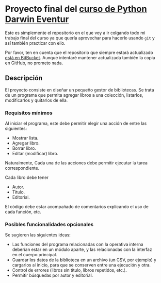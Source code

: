 # Proyecto final del [curso de Python Darwin Eventur](http://www.darwineventur.com/2017/06/python-para-la-ingenieria-y-la-ciencia-online.html)
Este es simplemente el repositorio en el que voy a ir colgando todo mi trabajo final del curso ya que quería aprovechar para hacerlo usando `git` y así también practicar con ello.

Por favor, ten en cuenta que el repositorio que siempre estará actualizado [está en BitBucket](https://bitbucket.org/josealberto4444/proyecto-curso-python). Aunque intentaré mantener actualizada también la copia en GitHub, no prometo nada.

## Descripción
El proyecto consiste en diseñar un pequeño gestor de bibliotecas. Se trata de un programa que permita agregar libros a una colección, listarlos, modificarlos y quitarlos de ella.

### Requisitos mínimos
Al iniciar el programa, este debe permitir elegir una acción de entre las siguientes:

-   Mostrar lista.
-   Agregar libro.
-   Borrar libro.
-   Editar (modificar) libro.

Naturalmente, Cada una de las acciones debe permitir ejecutar la tarea correspondiente.

Cada libro debe tener

-   Autor.
-   Titulo.
-   Editorial.

El código debe estar acompañado de comentarios explicando el uso de cada función, etc.

### Posibles funcionalidades opcionales
Se sugieren las siguientes ideas:

-   Las funciones del programa relacionadas con la operativa interna deberían estar en un módulo aparte, y las relacionadas con la interfaz en el cuerpo principal.
-   Guardar los datos de la biblioteca en un archivo (un CSV, por ejemplo) y cargarlos al inicio, para que se conserven entre una ejecución y otra.
-   Control de errores (libros sin título, libros repetidos, etc.).
-   Permitir búsquedas por autor y editorial.
